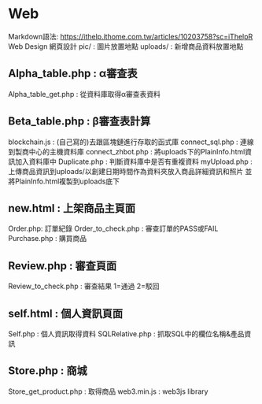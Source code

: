 # Web
Markdown語法: https://ithelp.ithome.com.tw/articles/10203758?sc=iThelpR
Web Design 網頁設計
pic/ : 圖片放置地點
uploads/ : 新增商品資料放置地點
## Alpha_table.php : α審查表
Alpha_table_get.php : 從資料庫取得α審查表資料
## Beta_table.php : β審查表計算
blockchain.js  : (自己寫的)去跟區塊鏈進行存取的函式庫
connect_sql.php  : 連線到製商中心的主機資料庫
connect_zhbot.php : 將uploads下的PlainInfo.html資訊加入資料庫中 
Duplicate.php : 判斷資料庫中是否有重複資料
myUpload.php : 上傳商品資訊到uploads/以創建日期時間作為資料夾放入商品詳細資訊和照片 並將PlainInfo.html複製到uploads底下 
## new.html : 上架商品主頁面
Order.php:  訂單紀錄 
Order_to_check.php : 審查訂單的PASS或FAIL 
Purchase.php : 購買商品 
## Review.php : 審查頁面 
Review_to_check.php : 審查結果 1=通過 2=駁回 
## self.html  : 個人資訊頁面 
Self.php  : 個人資訊取得資料 
SQLRelative.php : 抓取SQL中的欄位名稱&產品資訊 
## Store.php : 商城 
Store_get_product.php :  取得商品
web3.min.js : web3js library
